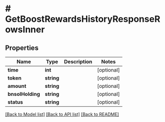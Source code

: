 # # GetBoostRewardsHistoryResponseRowsInner

## Properties

Name | Type | Description | Notes
------------ | ------------- | ------------- | -------------
**time** | **int** |  | [optional]
**token** | **string** |  | [optional]
**amount** | **string** |  | [optional]
**bnsolHolding** | **string** |  | [optional]
**status** | **string** |  | [optional]

[[Back to Model list]](../../README.md#models) [[Back to API list]](../../README.md#endpoints) [[Back to README]](../../README.md)

